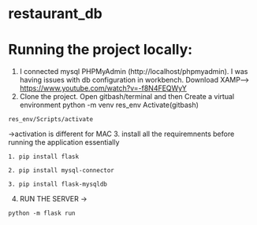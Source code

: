 # restaurant_db

# Running the project locally:
1. I connected mysql PHPMyAdmin (http://localhost/phpmyadmin). I was having issues with db configuration in workbench.
 Download XAMP--> https://www.youtube.com/watch?v=-f8N4FEQWyY 
3. Clone the project. Open gitbash/terminal and then Create a virtual environment 
python -m venv res_env
Activate(gitbash)
```
res_env/Scripts/activate
``` 
 ->activation is different for MAC 
 3. install all the requiremnents before running the application
  essentially
  ```
 1. pip install flask
``` 
  ```
 2. pip install mysql-connector
``` 
  ```
 3. pip install flask-mysqldb
``` 

 4. RUN THE SERVER -> 
   ```
 python -m flask run
``` 

              


